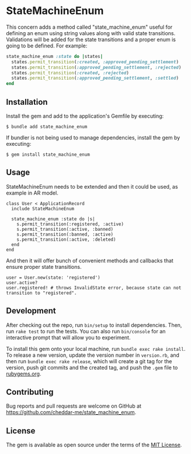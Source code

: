 # StateMachineEnum

This concern adds a method called "state_machine_enum" useful for defining an enum using string values along with valid state transitions. Validations will be added for the state transitions and a proper enum is going to be defined. For example:

```ruby
state_machine_enum :state do |states|
  states.permit_transition(:created, :approved_pending_settlement)
  states.permit_transition(:approved_pending_settlement, :rejected)
  states.permit_transition(:created, :rejected)
  states.permit_transition(:approved_pending_settlement, :settled)
end
```

## Installation

Install the gem and add to the application's Gemfile by executing:

    $ bundle add state_machine_enum

If bundler is not being used to manage dependencies, install the gem by executing:

    $ gem install state_machine_enum

## Usage

StateMachineEnum needs to be extended and then it could be used, as example in AR model.

```
class User < ApplicationRecord
  include StateMachineEnum

  state_machine_enum :state do |s|
    s.permit_transition(:registered, :active)
    s.permit_transition(:active, :banned)
    s.permit_transition(:banned, :active)
    s.permit_transition(:active, :deleted)
  end
end
```

And then it will offer bunch of convenient methods and callbacks that ensure proper state transitions.

```
user = User.new(state: 'registered')
user.active?
user.registered! # throws InvalidState error, because state can not transition to "registered".
```
## Development

After checking out the repo, run `bin/setup` to install dependencies. Then, run `rake test` to run the tests. You can also run `bin/console` for an interactive prompt that will allow you to experiment.

To install this gem onto your local machine, run `bundle exec rake install`. To release a new version, update the version number in `version.rb`, and then run `bundle exec rake release`, which will create a git tag for the version, push git commits and the created tag, and push the `.gem` file to [rubygems.org](https://rubygems.org).

## Contributing

Bug reports and pull requests are welcome on GitHub at https://github.com/cheddar-me/state_machine_enum.

## License

The gem is available as open source under the terms of the [MIT License](https://opensource.org/licenses/MIT).
